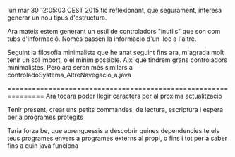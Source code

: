 lun mar 30 12:05:03 CEST 2015
tic reflexionant, que segurament, interesa generar un nou tipus d'estructura.

Ara mateix estem generant un estil de controladors "inutils" que son com tubs d'informació. Només passen la informacio d'un lloc a l'altre.

Seguint la filosofia minimalista que he anat seguint fins ara, m'agrada molt tenir un sol import, o el minim possible.
Així que tindrem grans controladors minimalistes. Pero ara seran més similars a controladoSystema_AltreNavegacio_a.java




===============================================================
Ara tocara poder llegir caracters  per al proxima actualitzacio

Tenir present, crear uns petits commandes, de lectura, escriptura i espera per a programes protegits


Taria forza be, que aprenguessis a descobrir quines dependencies te els teus programes envers a programes externs al propi,
o fins i tot per a saber fins a quin java funciona

